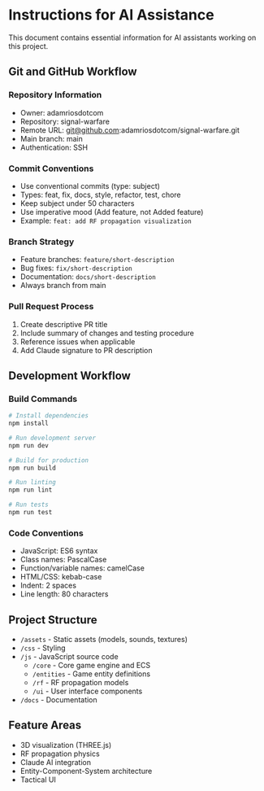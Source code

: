 # Instructions for AI Assistance

This document contains essential information for AI assistants working on this project.

## Git and GitHub Workflow

### Repository Information
- Owner: adamriosdotcom
- Repository: signal-warfare
- Remote URL: git@github.com:adamriosdotcom/signal-warfare.git
- Main branch: main
- Authentication: SSH

### Commit Conventions
- Use conventional commits (type: subject)
- Types: feat, fix, docs, style, refactor, test, chore
- Keep subject under 50 characters
- Use imperative mood (Add feature, not Added feature)
- Example: `feat: add RF propagation visualization`

### Branch Strategy
- Feature branches: `feature/short-description`
- Bug fixes: `fix/short-description`
- Documentation: `docs/short-description`
- Always branch from main

### Pull Request Process
1. Create descriptive PR title
2. Include summary of changes and testing procedure
3. Reference issues when applicable
4. Add Claude signature to PR description

## Development Workflow

### Build Commands
```bash
# Install dependencies
npm install

# Run development server
npm run dev

# Build for production
npm run build

# Run linting
npm run lint

# Run tests
npm run test
```

### Code Conventions
- JavaScript: ES6 syntax
- Class names: PascalCase
- Function/variable names: camelCase
- HTML/CSS: kebab-case
- Indent: 2 spaces
- Line length: 80 characters

## Project Structure
- `/assets` - Static assets (models, sounds, textures)
- `/css` - Styling
- `/js` - JavaScript source code
  - `/core` - Core game engine and ECS
  - `/entities` - Game entity definitions
  - `/rf` - RF propagation models
  - `/ui` - User interface components
- `/docs` - Documentation

## Feature Areas
- 3D visualization (THREE.js)
- RF propagation physics
- Claude AI integration
- Entity-Component-System architecture
- Tactical UI